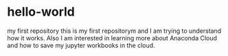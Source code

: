 # hello-world
my first repository
this is my first repositorym and I am trying to understand how it works. Also I am interested in learning more about Anaconda Cloud and how to save my jupyter workbooks in the cloud.

